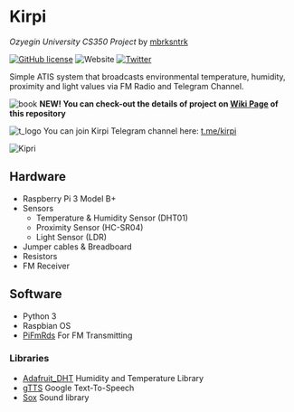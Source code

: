 # Kirpi
_Ozyegin University CS350 Project_ by [mbrksntrk](https://www.github.com/mbrksntrk)

[![GitHub license](https://img.shields.io/github/license/mbrksntrk/Kirpi)](https://github.com/mbrksntrk/Kirpi/blob/master/LICENSE)
![Website](https://img.shields.io/website?up_message=online&url=https%3A%2F%2Fwww.mburaks.com%2Fkirpi%2Fkirpi.html)
[![Twitter](https://img.shields.io/twitter/url?style=social&url=https%3A%2F%2Fgithub.com%2Fmbrksntrk%2FKirpi%2F)](https://twitter.com/intent/tweet?text=Wow:&url=https%3A%2F%2Fgithub.com%2Fmbrksntrk%2FKirpi%2F)


Simple ATIS system that broadcasts environmental temperature, humidity, proximity and light values via FM Radio and Telegram Channel. 

![book](https://user-images.githubusercontent.com/32896514/67152519-a1a43480-f2e0-11e9-9c5a-d76ea3c987ea.png) **NEW! You can check-out the details of project on [Wiki Page](https://github.com/mbrksntrk/Kirpi/wiki) of this repository**

![t_logo](https://user-images.githubusercontent.com/32896514/67152273-29874000-f2db-11e9-8fb0-ce55f3360b0d.png) You can join Kirpi Telegram channel here: [t.me/kirpi](http://t.me/kirpi)

![Kipri](https://mburaks.com/kirpi/kirpi.png)

## Hardware
- Raspberry Pi 3 Model B+
- Sensors
    - Temperature & Humidity Sensor (DHT01)
    - Proximity Sensor (HC-SR04)
    - Light Sensor (LDR)
- Jumper cables & Breadboard
- Resistors 
- FM Receiver

## Software
- Python 3 
- Raspbian OS
- [PiFmRds](https://github.com/ChristopheJacquet/PiFmRds) For FM Transmitting

### Libraries
- [Adafruit_DHT](https://github.com/adafruit/Adafruit_Python_DHT)  Humidity and Temperature Library
- [gTTS](https://pypi.org/project/gTTS/) Google Text-To-Speech 
- [Sox](http://sox.sourceforge.net/sox.html) Sound library
